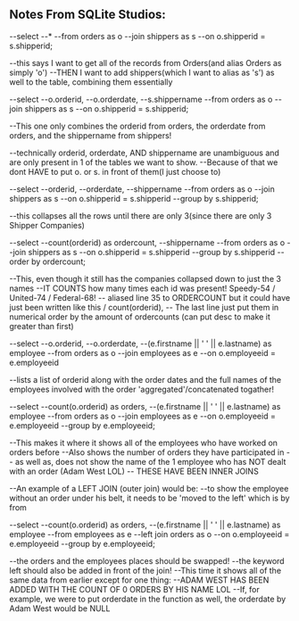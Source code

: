 ## Notes From SQLite Studios:

--select
    --*
--from orders as o
--join shippers as s
    --on o.shipperid = s.shipperid;

--this says I want to get all of the records from Orders(and alias Orders as simply 'o')
--THEN I want to add shippers(which I want to alias as 's') as well to the table, combining them essentially

--select
    --o.orderid,
    --o.orderdate,
    --s.shippername
--from orders as o
--join shippers as s
    --on o.shipperid = s.shipperid;

--This one only combines the orderid from orders, the orderdate from orders, and the shippername from shippers!

--technically orderid, orderdate, AND shippername are unambiguous and are only present in 1 of the tables we want to show.
--Because of that we dont HAVE to put o. or s. in front of them(I just choose to)

--select
    --orderid,
    --orderdate,
    --shippername
--from orders as o
--join shippers as s
    --on o.shipperid = s.shipperid
--group by s.shipperid;

--this collapses all the rows until there are only 3(since there are only 3 Shipper Companies)

--select
    --count(orderid) as ordercount,
    --shippername
--from orders as o
--join shippers as s
    --on o.shipperid = s.shipperid
--group by s.shipperid
--order by ordercount;

--This, even though it still has the companies collapsed down to just the 3 names
--IT COUNTS how many times each id was present! Speedy-54 / United-74 / Federal-68!
-- aliased line 35 to ORDERCOUNT but it could have just been written like this / count(orderid),
-- The last line just put them in numerical order by the amount of ordercounts (can put desc to make it greater than first)

--select
    --o.orderid,
    --o.orderdate,
    --(e.firstname || ' ' || e.lastname) as employee
--from orders as o
--join employees as e
    --on o.employeeid = e.employeeid

--lists a list of orderid along with the order dates and the full names of the employees involved with the order 'aggregated'/concatenated togather!

--select
--count(o.orderid) as orders,
    --(e.firstname || ' ' || e.lastname) as employee
--from orders as o
--join employees as e
    --on o.employeeid = e.employeeid
--group by e.employeeid;

--This makes it where it shows all of the employees who have worked on orders before
--Also shows the number of orders they have participated in
-- as well as, does not show the name of the 1 employee who has NOT dealt with an order (Adam West LOL)
-- THESE HAVE BEEN INNER JOINS

--An example of a LEFT JOIN (outer join) would be:
--to show the employee without an order under his belt, it needs to be 'moved to the left' which is by from

--select
--count(o.orderid) as orders,
    --(e.firstname || ' ' || e.lastname) as employee
--from employees as e
--left join orders as o
    --on o.employeeid = e.employeeid
--group by e.employeeid;

--the orders and the employees places should be swapped!
--the keyword left should also be added in front of the join!
--This time it shows all of the same data from earlier except for one thing:
--ADAM WEST HAS BEEN ADDED WITH THE COUNT OF 0 ORDERS BY HIS NAME LOL
--If, for example, we were to put orderdate in the function as well, the orderdate by Adam West would be NULL
